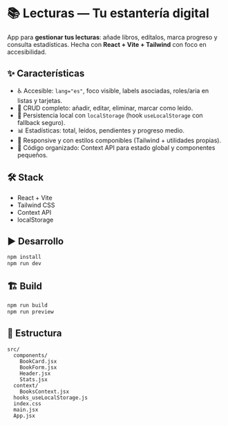 # 📚 Lecturas — Tu estantería digital

App para **gestionar tus lecturas**: añade libros, edítalos, marca progreso y consulta estadísticas. Hecha con **React + Vite + Tailwind** con foco en accesibilidad.

## ✨ Características

- ♿ Accesible: `lang="es"`, foco visible, labels asociadas, roles/aria en listas y tarjetas.
- 📝 CRUD completo: añadir, editar, eliminar, marcar como leído.
- 💾 Persistencia local con `localStorage` (hook `useLocalStorage` con fallback seguro).
- 📊 Estadísticas: total, leídos, pendientes y progreso medio.
- 📱 Responsive y con estilos componibles (Tailwind + utilidades propias).
- 🧹 Código organizado: Context API para estado global y componentes pequeños.


## 🛠️ Stack

- React + Vite
- Tailwind CSS
- Context API
- localStorage

## ▶️ Desarrollo

```bash
npm install
npm run dev
```

## 🏗️ Build

```bash
npm run build
npm run preview
```

## 📂 Estructura

```
src/
  components/
    BookCard.jsx
    BookForm.jsx
    Header.jsx
    Stats.jsx
  context/
    BooksContext.jsx
  hooks_useLocalStorage.js
  index.css
  main.jsx
  App.jsx

